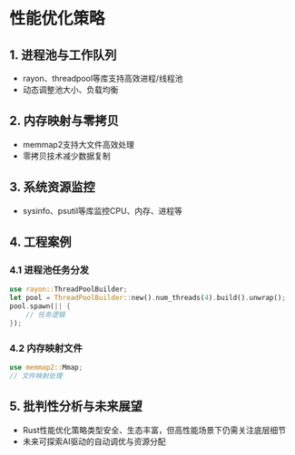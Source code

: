 # 性能优化策略

## 1. 进程池与工作队列

- rayon、threadpool等库支持高效进程/线程池
- 动态调整池大小、负载均衡

## 2. 内存映射与零拷贝

- memmap2支持大文件高效处理
- 零拷贝技术减少数据复制

## 3. 系统资源监控

- sysinfo、psutil等库监控CPU、内存、进程等

## 4. 工程案例

### 4.1 进程池任务分发

```rust
use rayon::ThreadPoolBuilder;
let pool = ThreadPoolBuilder::new().num_threads(4).build().unwrap();
pool.spawn(|| {
    // 任务逻辑
});
```

### 4.2 内存映射文件

```rust
use memmap2::Mmap;
// 文件映射处理
```

## 5. 批判性分析与未来展望

- Rust性能优化策略类型安全、生态丰富，但高性能场景下仍需关注底层细节
- 未来可探索AI驱动的自动调优与资源分配
